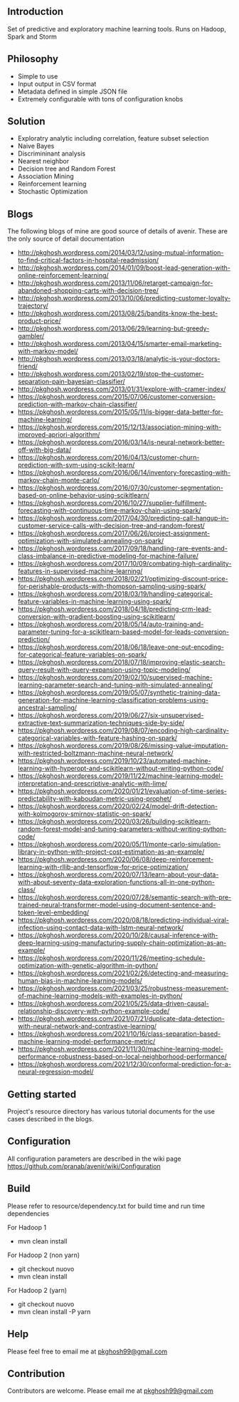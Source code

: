 ## Introduction
Set of predictive and exploratory machine learning tools. Runs on Hadoop, Spark and Storm

## Philosophy
* Simple to use
* Input output in CSV format
* Metadata defined in simple JSON file
* Extremely configurable with tons of configuration knobs

## Solution
* Exploratry analytic including correlation, feature subset selection
* Naive Bayes
* Discrimininant analysis
* Nearest neighbor
* Decision tree and Random Forest
* Association Mining
* Reinforcement learning
* Stochastic Optimization


## Blogs
The following blogs of mine are good source of details of avenir. These are the only source
of detail documentation
* http://pkghosh.wordpress.com/2014/03/12/using-mutual-information-to-find-critical-factors-in-hospital-readmission/
* http://pkghosh.wordpress.com/2014/01/09/boost-lead-generation-with-online-reinforcement-learning/
* http://pkghosh.wordpress.com/2013/11/06/retarget-campaign-for-abandoned-shopping-carts-with-decision-tree/
* http://pkghosh.wordpress.com/2013/10/06/predicting-customer-loyalty-trajectory/
* http://pkghosh.wordpress.com/2013/08/25/bandits-know-the-best-product-price/
* http://pkghosh.wordpress.com/2013/06/29/learning-but-greedy-gambler/
* http://pkghosh.wordpress.com/2013/04/15/smarter-email-marketing-with-markov-model/
* http://pkghosh.wordpress.com/2013/03/18/analytic-is-your-doctors-friend/
* http://pkghosh.wordpress.com/2013/02/19/stop-the-customer-separation-pain-bayesian-classifier/
* http://pkghosh.wordpress.com/2013/01/31/explore-with-cramer-index/
* https://pkghosh.wordpress.com/2015/07/06/customer-conversion-prediction-with-markov-chain-classifier/
* https://pkghosh.wordpress.com/2015/05/11/is-bigger-data-better-for-machine-learning/
* https://pkghosh.wordpress.com/2015/12/13/association-mining-with-improved-apriori-algorithm/
* https://pkghosh.wordpress.com/2016/03/14/is-neural-network-better-off-with-big-data/
* https://pkghosh.wordpress.com/2016/04/13/customer-churn-prediction-with-svm-using-scikit-learn/
* https://pkghosh.wordpress.com/2016/06/14/inventory-forecasting-with-markov-chain-monte-carlo/
* https://pkghosh.wordpress.com/2016/07/30/customer-segmentation-based-on-online-behavior-using-scikitlearn/
* https://pkghosh.wordpress.com/2016/10/27/supplier-fulfillment-forecasting-with-continuous-time-markov-chain-using-spark/
* https://pkghosh.wordpress.com/2017/04/30/predicting-call-hangup-in-customer-service-calls-with-decision-tree-and-random-forest/
* https://pkghosh.wordpress.com/2017/06/26/project-assignment-optimization-with-simulated-annealing-on-spark/
* https://pkghosh.wordpress.com/2017/09/18/handling-rare-events-and-class-imbalance-in-predictive-modeling-for-machine-failure/
* https://pkghosh.wordpress.com/2017/10/09/combating-high-cardinality-features-in-supervised-machine-learning/
* https://pkghosh.wordpress.com/2018/02/21/optimizing-discount-price-for-perishable-products-with-thompson-sampling-using-spark/
* https://pkghosh.wordpress.com/2018/03/19/handling-categorical-feature-variables-in-machine-learning-using-spark/
* https://pkghosh.wordpress.com/2018/04/18/predicting-crm-lead-conversion-with-gradient-boosting-using-scikitlearn/
* https://pkghosh.wordpress.com/2018/05/14/auto-training-and-parameter-tuning-for-a-scikitlearn-based-model-for-leads-conversion-prediction/
* https://pkghosh.wordpress.com/2018/06/18/leave-one-out-encoding-for-categorical-feature-variables-on-spark/
* https://pkghosh.wordpress.com/2018/07/18/improving-elastic-search-query-result-with-query-expansion-using-topic-modeling/
* https://pkghosh.wordpress.com/2019/02/10/supervised-machine-learning-parameter-search-and-tuning-with-simulated-annealing/
* https://pkghosh.wordpress.com/2019/05/07/synthetic-training-data-generation-for-machine-learning-classification-problems-using-ancestral-sampling/
* https://pkghosh.wordpress.com/2019/06/27/six-unsupervised-extractive-text-summarization-techniques-side-by-side/
* https://pkghosh.wordpress.com/2019/08/07/encoding-high-cardinality-categorical-variables-with-feature-hashing-on-spark/
* https://pkghosh.wordpress.com/2019/08/26/missing-value-imputation-with-restricted-boltzmann-machine-neural-network/
* https://pkghosh.wordpress.com/2019/10/23/automated-machine-learning-with-hyperopt-and-scikitlearn-without-writing-python-code/
* https://pkghosh.wordpress.com/2019/11/22/machine-learning-model-interpretation-and-prescriptive-analytic-with-lime/
* https://pkghosh.wordpress.com/2020/01/21/evaluation-of-time-series-predictability-with-kaboudan-metric-using-prophet/
* https://pkghosh.wordpress.com/2020/02/24/model-drift-detection-with-kolmogorov-smirnov-statistic-on-spark/
* https://pkghosh.wordpress.com/2020/03/26/building-scikitlearn-random-forest-model-and-tuning-parameters-without-writing-python-code/
* https://pkghosh.wordpress.com/2020/05/11/monte-carlo-simulation-library-in-python-with-project-cost-estimation-as-an-example/
* https://pkghosh.wordpress.com/2020/06/08/deep-reinforcement-learning-with-rllib-and-tensorflow-for-price-optimization/
* https://pkghosh.wordpress.com/2020/07/13/learn-about-your-data-with-about-seventy-data-exploration-functions-all-in-one-python-class/
* https://pkghosh.wordpress.com/2020/07/28/semantic-search-with-pre-trained-neural-transformer-model-using-document-sentence-and-token-level-embedding/
* https://pkghosh.wordpress.com/2020/08/18/predicting-individual-viral-infection-using-contact-data-with-lstm-neural-network/
* https://pkghosh.wordpress.com/2020/10/28/causal-inference-with-deep-learning-using-manufacturing-supply-chain-optimization-as-an-example/
* https://pkghosh.wordpress.com/2020/11/26/meeting-schedule-optimization-with-genetic-algorithm-in-python/
* https://pkghosh.wordpress.com/2021/02/26/detecting-and-measuring-human-bias-in-machine-learning-models/
* https://pkghosh.wordpress.com/2021/03/25/robustness-measurement-of-machine-learning-models-with-examples-in-python/
* https://pkghosh.wordpress.com/2021/05/25/data-driven-causal-relationship-discovery-with-python-example-code/
* https://pkghosh.wordpress.com/2021/07/21/duplicate-data-detection-with-neural-network-and-contrastive-learning/
* https://pkghosh.wordpress.com/2021/10/16/class-separation-based-machine-learning-model-performance-metric/
* https://pkghosh.wordpress.com/2021/11/30/machine-learning-model-performance-robustness-based-on-local-neighborhood-performance/
* https://pkghosh.wordpress.com/2021/12/30/conformal-prediction-for-a-neural-regression-model/



## Getting started
Project's resource directory has various tutorial documents for the use cases described in
the blogs.

## Configuration 
All configuration parameters are described in the wiki page
https://github.com/pranab/avenir/wiki/Configuration

## Build
Please refer to resource/dependency.txt for build time and run time dependencies

For Hadoop 1
* mvn clean install

For Hadoop 2 (non yarn)
* git checkout nuovo
* mvn clean install

For Hadoop 2 (yarn)
* git checkout nuovo
* mvn clean install -P yarn

## Help
Please feel free to email me at pkghosh99@gmail.com

## Contribution
Contributors are welcome. Please email me at pkghosh99@gmail.com

